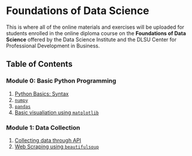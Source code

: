 # Foundations of Data Science

This is where all of the online materials and exercises will be uploaded for students enrolled in the online diploma course on the **Foundations of Data Science** offered by the Data Science Institute and the DLSU Center for Professional Development in Business.

## Table of Contents
### Module 0: Basic Python Programming
1. [Python Basics: Syntax](Module_0_Basic_Python_Programming/01_Python_Basics_Syntax.ipynb)
2. [`numpy`](Module_0_Basic_Python_Programming/02_numpy.ipynb)
3. [`pandas`](Module_0_Basic_Python_Programming/03_pandas.ipynb)
4. [Basic visualiation using `matplotlib`](Module_0_Basic_Python_Programming/04_Visualizing_with_matplotlib.ipynb)

### Module 1: Data Collection
1. [Collecting data through API]()
2. [Web Scraping using `beautifulsoup`]()
